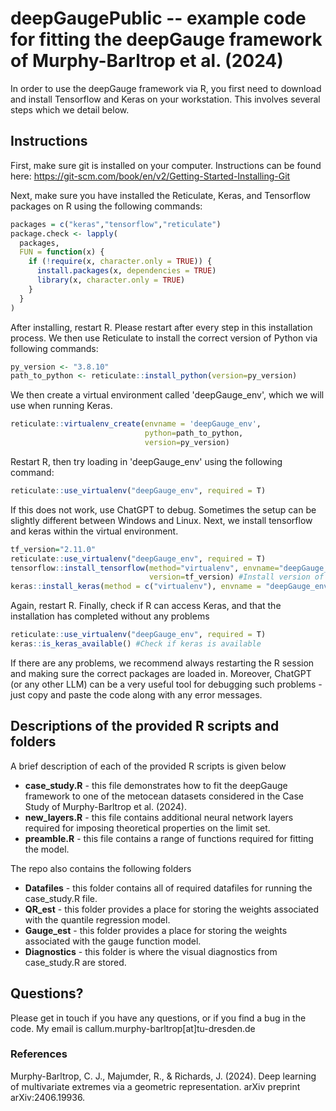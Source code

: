 # deepGaugePublic -- example code for fitting the deepGauge framework of Murphy-Barltrop et al. (2024)

In order to use the deepGauge framework via R, you first need to download and install Tensorflow and Keras on your workstation. This involves several steps which we detail below.

## Instructions 

First, make sure git is installed on your computer. Instructions can be found here: https://git-scm.com/book/en/v2/Getting-Started-Installing-Git 

Next, make sure you have installed the Reticulate, Keras, and Tensorflow packages on R using the following commands: 

```r
packages = c("keras","tensorflow","reticulate")
package.check <- lapply(
  packages,
  FUN = function(x) {
    if (!require(x, character.only = TRUE)) {
      install.packages(x, dependencies = TRUE)
      library(x, character.only = TRUE)
    }
  }
)
```

After installing, restart R. Please restart after every step in this installation process. We then use Reticulate to install the correct version of Python via following commands:
 
```r
py_version <- "3.8.10"
path_to_python <- reticulate::install_python(version=py_version)
```
 
We then create a virtual environment called 'deepGauge_env', which we will use when running Keras.

```r
reticulate::virtualenv_create(envname = 'deepGauge_env',
                              python=path_to_python,
                              version=py_version)
```
 
Restart R, then try loading in 'deepGauge_env' using the following command: 

```r
reticulate::use_virtualenv("deepGauge_env", required = T)
```

If this does not work, use ChatGPT to debug. Sometimes the setup can be slightly different between Windows and Linux. Next, we install tensorflow and keras within the virtual environment. 

```r
tf_version="2.11.0" 
reticulate::use_virtualenv("deepGauge_env", required = T)
tensorflow::install_tensorflow(method="virtualenv", envname="deepGauge_env",
                               version=tf_version) #Install version of tensorflow in virtual environment
keras::install_keras(method = c("virtualenv"), envname = "deepGauge_env",version=tf_version) #Install keras
```

Again, restart R. Finally, check if R can access Keras, and that the installation has completed without any problems

```r
reticulate::use_virtualenv("deepGauge_env", required = T)
keras::is_keras_available() #Check if keras is available
```

If there are any problems, we recommend always restarting the R session and making sure the correct packages are loaded in. Moreover, ChatGPT (or any other LLM) can be a very useful tool for debugging such problems - just copy and paste the code along with any error messages.

## Descriptions of the provided R scripts and folders  

A brief description of each of the provided R scripts is given below

* **case_study.R** - this file demonstrates how to fit the deepGauge framework to one of the metocean datasets considered in the Case Study of Murphy-Barltrop et al. (2024).  
* **new_layers.R** - this file contains additional neural network layers required for imposing theoretical properties on the limit set.
* **preamble.R** - this file contains a range of functions required for fitting the model.

The repo also contains the following folders

* **Datafiles** - this folder contains all of required datafiles for running the case_study.R file. 
* **QR_est** - this folder provides a place for storing the weights associated with the quantile regression model.
* **Gauge_est** - this folder provides a place for storing the weights associated with the gauge function model.
* **Diagnostics** - this folder is where the visual diagnostics from case_study.R are stored. 

## Questions?

Please get in touch if you have any questions, or if you find a bug in the code. My email is callum.murphy-barltrop[at]tu-dresden.de 

### References

Murphy-Barltrop, C. J., Majumder, R., & Richards, J. (2024). Deep learning of multivariate extremes via a geometric representation. arXiv preprint arXiv:2406.19936.

